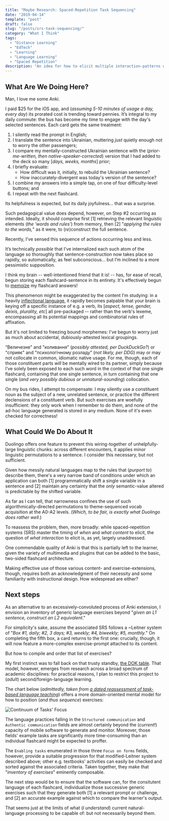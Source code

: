```yaml
---
title: "Maybe Research: Spaced-Repetition Task Sequencing"
date: "2019-04-14"
template: "post"
draft: false
slug: "/posts/srs-task-sequencing/"
category: "What I Think"
tags:
  - "Distance Learning"
  - "EdTech"
  - "Learning"
  - "Language Learning"
  - "Spaced Repetition"
description: "An idea for how to elicit multiple interaction-patterns with a flashcard, to minimize the risk of content fossilization."
---
```


## What Are We Doing Here?

Man, I love me some Anki.

I paid \$25 for the iOS app, and (_assuming 5-10 minutes of usage a day, every day_) its prorated cost is trending toward pennies. It’s integral to my daily commute: the bus has become my time to engage with the day's selected sentences. Each card gets the same treatment:

1. I silently read the prompt in English;
1. I translate the sentence into Ukrainian, muttering _just_ quietly enough not to worry the other passengers;
1. I compare my mentally-constructed Ukrainian sentence with the (_prior-me-written, then native-speaker-corrected_) version that I had added to the deck so many [_days, weeks, months_] prior;
1. I briefly evaluate:
   - How difficult was it, initially, to rebuild the Ukrainian sentence?
   - How inaccurately-divergent was today's version of the sentence?
1. I combine my answers into a simple tap, on one of four difficulty-level buttons; and
1. I repeat with the next flashcard.

Its helpfulness is expected, but its daily joyfulness... that was a surprise.

Such pedagogical value does depend, however, on Step #2 occurring as intended. Ideally, it should comprise first [1] retrieving the relevant linguistic elements (_the 'words and rules'_) from memory, then [2] "_applying the rules to the words,_" as it were, to (_re_)construct the full sentence.

Recently, I've sensed this sequence of actions occurring less and less.

It’s technically _possible_ that I’ve internalized each such atom of the language so thoroughly that sentence-construction now takes place so rapidly, so automatically, as feel subconscious... but I’m inclined to a more pessimistic supposition.

I think my brain -- well-intentioned friend that it is! -- has, for ease of recall, begun storing each flashcard-sentence in its entirety. It's effectively begun to [memoize](https://en.wikipedia.org/wiki/Memoization) my flashcard answers!

This phenomenon might be exaggerated by the content I'm studying: in a heavily [inflectional language](https://en.wikipedia.org/wiki/Ukrainian_grammar#Morphology), it rapidly becomes palpable that your brain is keying off a specific instance of e.g. a verb, its [_aspect, tense, gender, deixis, plurality, etc_] all pre-packaged -- rather than the verb's lexeme, encompassing all its potential mappings and combinatorial rules of affixation.

But it's not limited to freezing bound morphemes: I've begun to worry just as much about accidental, dubiously-attested lexical groupings.

“Величезне" and "коливання” (_possibly attested, per DuckDuckGo?_) or “сприяє" and "психологічному розладу” (_not likely, per DDG_) may or may not collocate in common, idiomatic native usage. For me, though, each of those constituent parts _will_ be mentally wired to its partner, simply because I’ve solely been exposed to each such word in the context of that one single flashcard, containing that one single sentence, in turn containing that one single (_and very possibly dubious or unnatural-sounding_) collocation.

On my bus rides, I attempt to compensate: I may silently use a constituent noun as the subject of a new, unrelated sentence, or practice the different declensions of a constituent verb. But such exercises are woefully insufficient: they only work when I remember to do them, and none of the ad-hoc language generated is stored in any medium. None of it's even checked for correctness!

## What Could We Do About It

Duolingo offers one feature to prevent this wiring-together of unhelpfully-large linguistic chunks: across different encounters, it applies minor linguistic permutations to a sentence. I consider this necessary, but not sufficient.

Given how messily natural languages map to the rules that (_purport to_) describe them, there's a very narrow band of conditions under which an application can both [1] programmatically shift a single variable in a sentence and [2] maintain any certainty that the _only_ semantic-value altered is predictable by the shifted variable.

As far as I can tell, that narrowness confines the use of such algorithmically-directed permutations to theme-sequenced vocab acquisition at the A0-A2 levels. (_Which, to be fair, is exactly what Duolingo does rather well._)

To reassess the problem, then, more broadly: while spaced-repetition systems (SRS) master the timing of _when_ and _what content_ to elicit, the question of _what interaction_ to elicit is, as yet, largely unaddressed.

One commendable quality of Anki is that this is partially left to the learner, given the variety of multimedia and plugins that can be added to the basic, two-sided flashcard architecture.

Making effective use of those various content- and exercise-extensions, though, requires both an acknowledgment of their necessity and some familiarity with instructional design. How widespread are either?

## Next steps

As an alternative to an excessively-convoluted process of Anki extension, I envision an inventory of generic language exercises beyond "_given an L1 sentence, construct an L2 equivalent_."

For simplicity's sake, assume the associated SRS follows a ~Leitner system of "_Box #1, daily; #2, 3 days; #3, weekly; #4, biweekly; #5, monthly._" On completing the fifth box, a card returns to the first one: crucially, though, it will now feature a more-complex exercise-prompt attached to its content.

But how to compile and order that list of exercises?

My first instinct was to fall back on that trusty standby, [the DOK table](https://www.lake.k12.fl.us/Page/27614). That model, however, emerges from research across a broad spectrum of academic disciplines: for practical reasons, I plan to restrict this project to (_adult_) second/foreign-language learning.

The chart below (_admittedly, taken from_ [_a dated reassessment of task-based language teaching_](https://doi.org/10.1093/elt/58.4.319)) offers a more domain-oriented mental model for how to position (_and thus sequence_) exercises:

![Continuum of Tasks' Focus](/media/continuum_focus_on_forms_to_focus_on_meaning_Littlewood_2004.png)

The language practices falling in the `Structured communication` and `Authentic communication` fields are almost certainly beyond the (_current!_) capacity of mobile software to generate and monitor. Moreover, those fields' example tasks are significantly more time-consuming than an individual flashcard might be expected to proffer.

The `Enabling tasks` enumerated in those three `Focus on forms` fields, however, provide a suitable progression for that modified-Leitner system described above; other e.g. textbooks' activities can easily be checked and sorted against the associated criteria. Taken together, they make that "_inventory of exercises_" eminently composable.

The next step would be to ensure that the software can, for the consitutent language of each flashcard, individualize those successive generic exercises such that they generate both [1] a relevant prompt or challenge, and [2] an accurate example against which to compare the learner's output.

That seems just at the limits of what (_I understand_) current natural-language processing to be capable of: but not necessarily beyond them.

